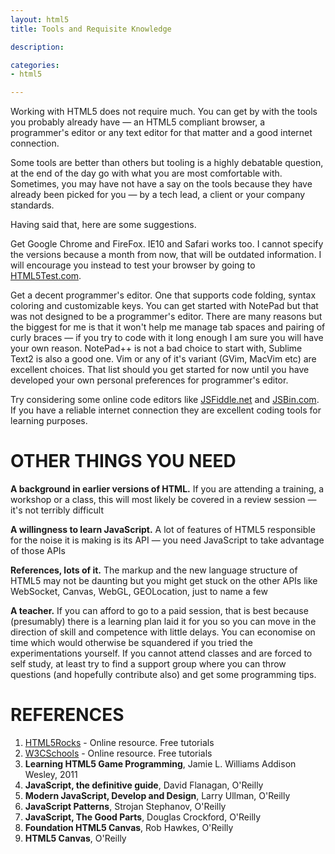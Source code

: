 ```yaml
---
layout: html5
title: Tools and Requisite Knowledge

description: 

categories:
- html5

---
```


Working with HTML5 does not require much. You can get by with the tools you probably already have &mdash; an HTML5 compliant browser, a programmer's editor or any text editor for that matter and a good internet connection.

Some tools are better than others but tooling is a highly debatable question, at the end of the day go with what you are most comfortable with. Sometimes, you may have not have a say on the tools because they have already been picked for you &mdash; by a tech lead, a client or your company standards. 

Having said that, here are some suggestions.

Get Google Chrome and FireFox. IE10 and Safari works too. I cannot specify the versions because a month from now, that will be outdated information. I will encourage you instead to test your browser by going to [HTML5Test.com](http://html5test.com/).

Get a decent programmer's editor. One that supports code folding, syntax coloring and customizable keys. You can get started with NotePad but that was not designed to be a programmer's editor. There are many reasons but the biggest for me is that it won't help me manage tab spaces and pairing of curly braces &mdash; if you try to code with it long enough I am sure you will have your own reason. NotePad++ is not a bad choice to start with, Sublime Text2 is also a good one. Vim or any of it's variant (GVim, MacVim etc) are excellent choices. That list should you get started for now until you have developed your own personal preferences for programmer's editor.

Try considering some online code editors like [JSFiddle.net](http://jsfiddle.net) and [JSBin.com](http://jsbin.com). If you have a reliable internet connection they are excellent coding tools for learning purposes.

# OTHER THINGS YOU NEED


**A background in earlier versions of HTML.** If you are attending a training, a workshop or a class, this will most likely be covered in a review session &mdash; it's not terribly difficult

**A willingness to learn JavaScript.** A lot of features of HTML5 responsible for the noise it is making is its API &mdash; you need JavaScript to take advantage of those APIs

**References, lots of it.** The markup and the new language structure of HTML5 may not be daunting but you might get stuck on the other APIs like WebSocket, Canvas, WebGL, GEOLocation, just to name a few

**A teacher.** If you can afford to go to a paid session, that is best because (presumably) there is a learning plan laid it for you so you can move in the direction of skill and competence with little delays. You can economise on time which would otherwise be squandered if you tried the experimentations yourself. If you cannot attend classes and are forced to self study, at least try to find a support group where you can throw questions (and hopefully contribute also) and get some programming tips.


# REFERENCES

1. [HTML5Rocks](http://www.html5rocks.com) - Online resource. Free tutorials
2. [W3CSchools](http://www.w3schools.com/html/html5_intro.asp) - Online resource. Free tutorials
3. **Learning HTML5 Game Programming**, Jamie L. Williams Addison Wesley, 2011
4. **JavaScript, the definitive guide**, David Flanagan, O'Reilly
5. **Modern JavaScript, Develop and Design**,  Larry Ullman, O'Reilly
6. **JavaScript Patterns**, Strojan Stephanov, O'Reilly
7. **JavaScript, The Good Parts**,  Douglas Crockford, O'Reilly
8. **Foundation HTML5 Canvas**,  Rob Hawkes, O'Reilly
9. **HTML5 Canvas**, O'Reilly
 
  